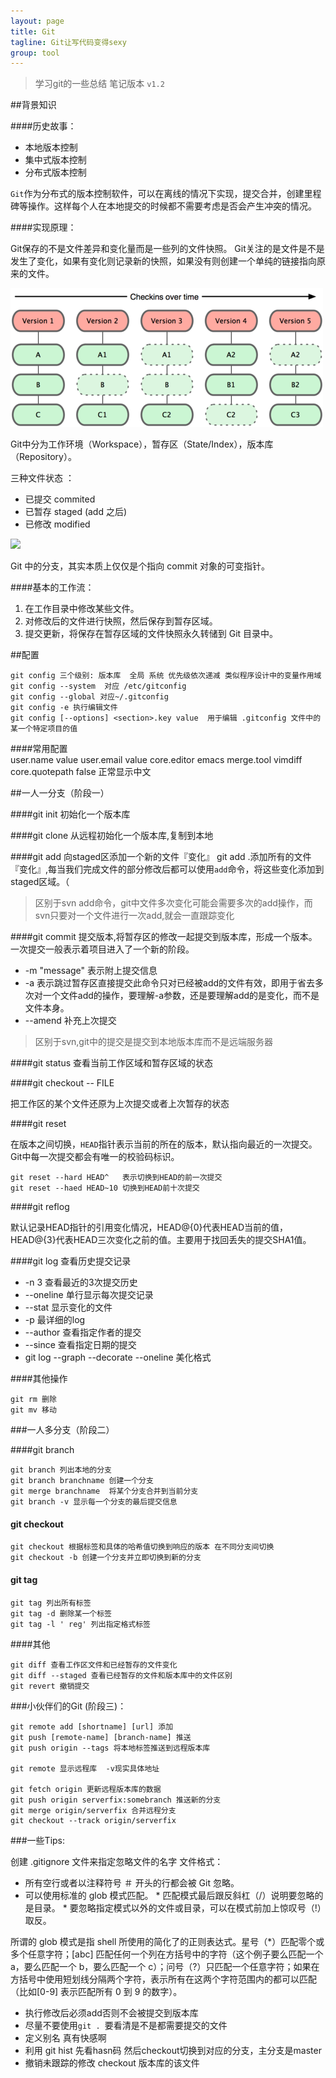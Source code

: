 ```yaml
---
layout: page
title: Git
tagline: Git让写代码变得sexy
group: tool
---
```


> 学习git的一些总结 笔记版本 `v1.2` 

##背景知识
 
####历史故事：

+ 本地版本控制
+ 集中式版本控制
+ 分布式版本控制

`Git`作为分布式的版本控制软件，可以在离线的情况下实现，提交合并，创建里程碑等操作。这样每个人在本地提交的时候都不需要考虑是否会产生冲突的情况。


####实现原理：

Git保存的不是文件差异和变化量而是一些列的文件快照。
Git关注的是文件是不是发生了变化，如果有变化则记录新的快照，如果没有则创建一个单纯的链接指向原来的文件。

![](/assets/images/pages/git1.png)

Git中分为工作环境（Workspace），暂存区（State/Index），版本库（Repository）。

三种文件状态 ：

- 已提交 commited   
- 已暂存 staged (add 之后)
- 已修改 modified

![](http://marklodato.github.io/visual-git-guide/basic-usage.svg)

Git 中的分支，其实本质上仅仅是个指向 commit 对象的可变指针。


####基本的工作流：

1. 在工作目录中修改某些文件。 
2. 对修改后的文件进行快照，然后保存到暂存区域。 
3. 提交更新，将保存在暂存区域的文件快照永久转储到 Git 目录中。

##配置

    git config 三个级别: 版本库  全局 系统 优先级依次递减 类似程序设计中的变量作用域
    git config --system  对应 /etc/gitconfig
    git config --global 对应~/.gitconfig 
    git config -e 执行编辑文件
    git config [--options] <section>.key value  用于编辑 .gitconfig 文件中的某一个特定项目的值

####常用配置    
    user.name value
    user.email value
    core.editor emacs 
    merge.tool vimdiff
    core.quotepath false   正常显示中文

##一人一分支（阶段一）

####git init
初始化一个版本库

####git clone
从远程初始化一个版本库,复制到本地

####git add
向staged区添加一个新的文件『变化』 git add .添加所有的文件『变化』,每当我们完成文件的部分修改后都可以使用`add`命令，将这些变化添加到staged区域。（

> 区别于svn add命令，git中文件多次变化可能会需要多次的add操作，而svn只要对一个文件进行一次add,就会一直跟踪变化

####git commit
提交版本,将暂存区的修改一起提交到版本库，形成一个版本。一次提交一般表示着项目进入了一个新的阶段。

+ -m "message"   表示附上提交信息
+ -a 表示跳过暂存区直接提交此命令只对已经被add的文件有效，即用于省去多次对一个文件add的操作，要理解-a参数，还是要理解add的是变化，而不是文件本身。
+ --amend 补充上次提交

> 区别于svn,git中的提交是提交到本地版本库而不是远端服务器

####git status
查看当前工作区域和暂存区域的状态



####git checkout -- FILE

把工作区的某个文件还原为上次提交或者上次暂存的状态


####git reset

在版本之间切换，`HEAD`指针表示当前的所在的版本，默认指向最近的一次提交。Git中每一次提交都会有唯一的校验码标识。
    
    git reset --hard HEAD^   表示切换到HEAD的前一次提交
    git reset --haed HEAD~10 切换到HEAD前十次提交

####git reflog

默认记录HEAD指针的引用变化情况，HEAD@{0}代表HEAD当前的值，HEAD@{3}代表HEAD三次变化之前的值。主要用于找回丢失的提交SHA1值。


####git log
查看历史提交记录

+ -n 3   查看最近的3次提交历史
+ --oneline  单行显示每次提交记录
+ --stat   显示变化的文件
+ -p   最详细的log
+ --author   查看指定作者的提交
+ --since    查看指定日期的提交
+ git log --graph --decorate ﻿--oneline  美化格式

####其他操作

    git rm 删除
    git mv 移动




###一人多分支（阶段二）


####git branch

    git branch 列出本地的分支
    git branch branchname 创建一个分支
    git merge branchname  将某个分支合并到当前分支 
    git branch -v 显示每一个分支的最后提交信息



#### git checkout

    git checkout 根据标签和具体的哈希值切换到响应的版本 在不同分支间切换
    git checkout -b 创建一个分支并立即切换到新的分支

#### git tag

    git tag 列出所有标签
    git tag -d 删除某一个标签
    git tag -l ' reg' 列出指定格式标签

####其他

    git diff 查看工作区文件和已经暂存的文件变化
    git diff --staged 查看已经暂存的文件和版本库中的文件区别
    git revert 撤销提交




###小伙伴们的Git (阶段三)：

    git remote add [shortname] [url] 添加
    git push [remote-name] [branch-name] 推送
    git push origin --tags 将本地标签推送到远程版本库

    git remote 显示远程库  -v现实具体地址

    git fetch origin 更新远程版本库的数据
    git push origin serverfix:somebranch 推送新的分支
    git merge origin/serverfix 合并远程分支
    git checkout --track origin/serverfix


###一些Tips:

创建 .gitignore 文件来指定忽略文件的名字
文件格式：

- 所有空行或者以注释符号 ＃ 开头的行都会被 Git 忽略。
- 可以使用标准的 glob 模式匹配。 * 匹配模式最后跟反斜杠（/）说明要忽略的是目录。 * 要忽略指定模式以外的文件或目录，可以在模式前加上惊叹号（!）取反。

所谓的 glob 模式是指 shell 所使用的简化了的正则表达式。星号（\*）匹配零个或多个任意字符；[abc] 匹配任何一个列在方括号中的字符（这个例子要么匹配一个 a，要么匹配一个 b，要么匹配一个 c）；问号（?）只匹配一个任意字符；如果在方括号中使用短划线分隔两个字符，表示所有在这两个字符范围内的都可以匹配（比如[0-9] 表示匹配所有 0 到 9 的数字）。



- 执行修改后必须add否则不会被提交到版本库
- 尽量不要使用`git . `要看清是不是都需要提交的文件
- 定义别名 真有快感啊
- 利用 git hist 先看hasn码 然后checkout切换到对应的分支，主分支是master
- 撤销未跟踪的修改  checkout 版本库的该文件
